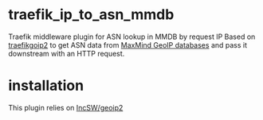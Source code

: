 # traefik_ip_to_asn_mmdb
Traefik middleware plugin for ASN lookup in MMDB by request IP
Based on [traefikgoip2](https://github.com/traefik-plugins/traefikgeoip2/tree/main) to get ASN data from [MaxMind GeoIP databases](https://www.maxmind.com/en/geoip2-services-and-databases) and pass it downstream with an HTTP request.

# installation
This plugin relies on [IncSW/geoip2](https://www.github.com/IncSW/geoip2)

